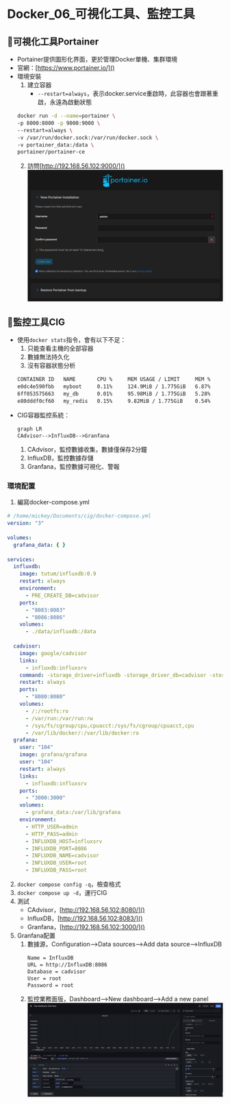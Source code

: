 # Docker_06_可視化工具、監控工具
## 🐳可視化工具Portainer
- Portainer提供圖形化界面，更於管理Docker單機、集群環境
- 官網：[https://www.portainer.io/]()
- 環境安裝
	1. 建立容器
		- `--restart=always`，表示docker.service重啟時，此容器也會跟著重啟，永遠為啟動狀態
	```bash
	docker run -d --name=portainer \
	-p 8000:8000 -p 9000:9000 \
	--restart=always \
	-v /var/run/docker.sock:/var/run/docker.sock \
	-v portainer_data:/data \
	portainer/portainer-ce
	```
	2. 訪問[http://192.168.56.102:9000/]()
		![Docker_06_可視化工具、監控工具_01_建立帳號](https://github.com/MickeyHuang233/CodingStudyNote/blob/main/04_%E9%9B%B2%E7%AB%AF%E6%8A%80%E8%A1%93/01_%E5%AE%B9%E5%99%A8%E6%8A%80%E8%A1%93/%F0%9F%90%B3Docker/images/Docker_06_%E5%8F%AF%E8%A6%96%E5%8C%96%E5%B7%A5%E5%85%B7%E3%80%81%E7%9B%A3%E6%8E%A7%E5%B7%A5%E5%85%B7_01_%E5%BB%BA%E7%AB%8B%E5%B8%B3%E8%99%9F.png?raw=true)

## 🐳監控工具CIG
- 使用`docker stats`指令，會有以下不足：
	1. 只能查看主機的全部容器
	2. 數據無法持久化
	3. 沒有容器狀態分析
	```bash
	CONTAINER ID   NAME       CPU %     MEM USAGE / LIMIT     MEM %     NET I/O       BLOCK I/O         PIDS
	e0dc4e590fbb   myboot     0.11%     124.9MiB / 1.775GiB   6.87%     2.09kB / 0B   7.85MB / 0B       27
	6ff053575663   my_db      0.01%     95.98MiB / 1.775GiB   5.28%     2.2kB / 0B    6.64MB / 29.7kB   10
	e80dddf0cf60   my_redis   0.15%     9.82MiB / 1.775GiB    0.54%     2.38kB / 0B   4.43MB / 0B       5
	```
- CIG容器監控系統：
	```mermaid
	graph LR 
	CAdvisor-->InfluxDB-->Granfana
	```
	1. CAdvisor，監控數據收集，數據僅保存2分鐘
	2. InfluxDB，監控數據存儲
	3. Granfana，監控數據可視化、警報

### 環境配置
1. 編寫docker-compose.yml
```yaml
# /home/mickey/Documents/cig/docker-compose.yml
version: "3"

volumes:
  grafana_data: { }

services:
  influxdb:
    image: tutum/influxdb:0.9
    restart: always
    environment:
      - PRE_CREATE_DB=cadvisor
    ports:
      - "8083:8083"
      - "8086:8086"
    volumes:
      - ./data/influxdb:/data

  cadvisor:
    image: google/cadvisor
    links:
      - influxdb:influxsrv
    command: -storage_driver=influxdb -storage_driver_db=cadvisor -storage_driver_host=influxsrv:8086
    restart: always
    ports:
      - "8080:8080"
    volumes:
      - /:/rootfs:ro
      - /var/run:/var/run:rw
      - /sys/fs/cgroup/cpu,cpuacct:/sys/fs/cgroup/cpuacct,cpu
      - /var/lib/docker/:/var/lib/docker:ro
  grafana:
    user: "104"
    image: grafana/grafana
    user: "104"
    restart: always
    links:
      - influxdb:influxsrv
    ports:
      - "3000:3000"
    volumes:
      - grafana_data:/var/lib/grafana
    environment:
      - HTTP_USER=admin
      - HTTP_PASS=admin
      - INFLUXDB_HOST=influxsrv
      - INFLUXDB_PORT=8086
      - INFLUXDB_NAME=cadvisor
      - INFLUXDB_USER=root
      - INFLUXDB_PASS=root
```
2. `docker compose config -q`，檢查格式
3. `docker compose up -d`，運行CIG
4. 測試
	- CAdvisor，[http://192.168.56.102:8080/]()
	- InfluxDB，[http://192.168.56.102:8083/]()
	- Granfana，[http://192.168.56.102:3000/]()
5. Granfana配置
	1. 數據源，Configuration-->Data sources-->Add data source-->InfluxDB
		```console
		Name = InfluxDB
		URL = http://InfluxDB:8086
		Database = cadvisor
		User = root
		Password = root
		```
	2. 監控業務面版，Dashboard-->New dashboard-->Add a new panel
		![Docker_06_可視化工具、監控工具_01_Granfana New Dashboard](https://github.com/MickeyHuang233/CodingStudyNote/blob/main/04_%E9%9B%B2%E7%AB%AF%E6%8A%80%E8%A1%93/01_%E5%AE%B9%E5%99%A8%E6%8A%80%E8%A1%93/%F0%9F%90%B3Docker/images/Docker_06_%E5%8F%AF%E8%A6%96%E5%8C%96%E5%B7%A5%E5%85%B7%E3%80%81%E7%9B%A3%E6%8E%A7%E5%B7%A5%E5%85%B7_02_Granfana%20New%20Dashboard.png?raw=true)
